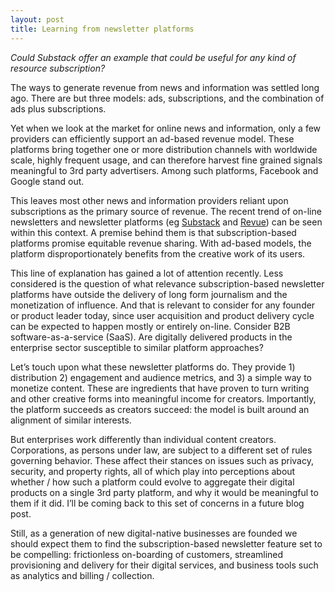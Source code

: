 ```yaml
---
layout: post
title: Learning from newsletter platforms
---
```


*Could Substack offer an example that could be useful for any kind of resource subscription?* 

<!--excerpt--> 

The ways to generate revenue from news and information was settled long ago. There are but three models: ads, subscriptions, and the combination of ads plus subscriptions.  

Yet when we look at the market for online news and information, only a few providers can efficiently support an ad-based revenue model. These platforms bring together one or more distribution channels with worldwide scale, highly frequent usage, and can therefore harvest fine grained signals meaningful to 3rd party advertisers.  Among such platforms, Facebook and Google stand out.

This leaves most other news and information providers reliant upon subscriptions as the primary source of revenue. The recent trend of on-line newsletters and newsletter platforms (eg [Substack](https://substack.com/) and [Revue](https://www.getrevue.co/)) can be seen within this context.  A premise behind them is that subscription-based platforms promise equitable revenue sharing.  With ad-based models, the platform disproportionately benefits from the creative work of its users.  

This line of explanation has gained a lot of attention recently.  Less considered is the question of  what relevance subscription-based newsletter platforms have outside the delivery of long form journalism and the monetization of influence.  And that is relevant to consider for any founder or product leader today, since user acquisition and product delivery cycle can be expected to happen mostly or entirely on-line.  Consider B2B software-as-a-service (SaaS).  Are digitally delivered products in the enterprise sector susceptible to similar platform approaches?  

Let’s touch upon what these newsletter platforms do. They provide 1) distribution  2) engagement and audience metrics, and 3)  a simple way to monetize content.  These are ingredients that have proven to turn writing and other creative forms into meaningful income for creators. Importantly, the platform succeeds as creators succeed: the model is built around an alignment of similar interests.

But enterprises work differently than individual content creators.  Corporations, as persons under law, are subject to a different set of rules governing behavior.  These affect their stances on issues such as privacy, security, and property rights, all of which play into perceptions about whether / how such a platform could evolve to aggregate their digital products on a single 3rd party platform, and why it would be meaningful to them if it did. I’ll be coming back to this set of concerns in a future blog post.

Still, as a generation of new digital-native businesses are founded we should expect them to find the subscription-based newsletter feature set to be compelling: frictionless on-boarding of customers, streamlined provisioning and delivery for their digital services, and business tools such as analytics and billing / collection.  

